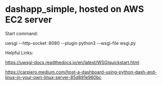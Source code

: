 # dashapp_simple, hosted on AWS EC2 server
Start command:

uwsgi --http-socket :8080 --plugin python3 --wsgi-file wsgi.py


Helpful Links:

https://uwsgi-docs.readthedocs.io/en/latest/WSGIquickstart.html

https://carpiero.medium.com/host-a-dashboard-using-python-dash-and-linux-in-your-own-linux-server-85d891e960bc

